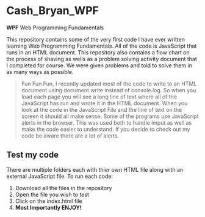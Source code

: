 # Cash_Bryan_WPF

__WPF__ Web Programming Fundamentals

This repository contains some of the very first code I have ever written learning Web Programming Fundamentals. All of the code is JavaScript that runs in an HTML document. This repository also contains a flow chart on the process of shaving as wells as a problem solving activity document that I completed for course. We were given problems and told to solve them in as many ways as possible.

> Fun Fun Fun, I recently updated most of the code to write to an HTML document using document.write instead of console.log. So when you load each page you will see a long line of text where all of the JavaScript has run and wrote it in the HTML document. When you look at the code in the JavaScript File and the line of text on the screen it should all make sense. Some of the programs use JavaScript alerts in the browser. This was used both to handle imput as well as make the code easier to  understand. If you decide to check out my code be aware there are a lot of alerts.

## Test my code

There are multiple folders each with thier own HTML file along with an external JavaScript file.
To run each code:

1. Download all the files in the repository
2. Open the file you wish to test
3. Click on the index.html file
4. __Most Importantly ENJOY!__


